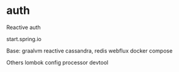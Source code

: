 # auth
Reactive auth

start.spring.io

Base:
graalvm
reactive cassandra, redis
webflux
docker compose

Others
lombok
config processor
devtool
